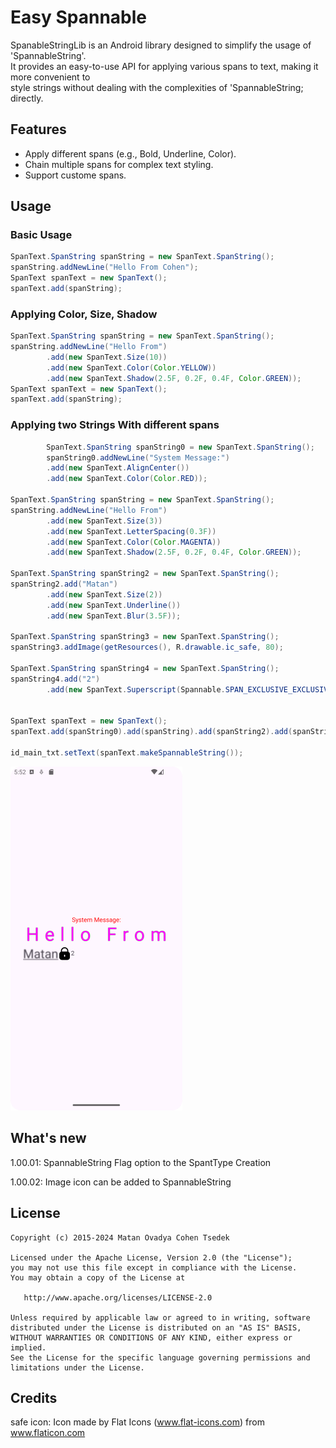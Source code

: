# Easy Spannable

SpanableStringLib is an Android library designed to simplify the usage of 'SpannableString'.   
It provides an easy-to-use API for applying various spans to text, making it more convenient to   
style strings without dealing with the complexities of 'SpannableString; directly.   

## Features
- Apply different spans (e.g., Bold, Underline, Color).  
- Chain multiple spans for complex text styling.  
- Support custome spans.  

## Usage

### Basic Usage

```java
SpanText.SpanString spanString = new SpanText.SpanString();
spanString.addNewLine("Hello From Cohen");
SpanText spanText = new SpanText();
spanText.add(spanString);
```

### Applying Color, Size, Shadow

```java
SpanText.SpanString spanString = new SpanText.SpanString();
spanString.addNewLine("Hello From")
        .add(new SpanText.Size(10))
        .add(new SpanText.Color(Color.YELLOW))
        .add(new SpanText.Shadow(2.5F, 0.2F, 0.4F, Color.GREEN));
SpanText spanText = new SpanText();
spanText.add(spanString);
```

### Applying two Strings With different spans

```java
        SpanText.SpanString spanString0 = new SpanText.SpanString();
        spanString0.addNewLine("System Message:")
        .add(new SpanText.AlignCenter())
        .add(new SpanText.Color(Color.RED));

SpanText.SpanString spanString = new SpanText.SpanString();
spanString.addNewLine("Hello From")
        .add(new SpanText.Size(3))
        .add(new SpanText.LetterSpacing(0.3F))
        .add(new SpanText.Color(Color.MAGENTA))
        .add(new SpanText.Shadow(2.5F, 0.2F, 0.4F, Color.GREEN));

SpanText.SpanString spanString2 = new SpanText.SpanString();
spanString2.add("Matan")
        .add(new SpanText.Size(2))
        .add(new SpanText.Underline())
        .add(new SpanText.Blur(3.5F));

SpanText.SpanString spanString3 = new SpanText.SpanString();
spanString3.addImage(getResources(), R.drawable.ic_safe, 80);

SpanText.SpanString spanString4 = new SpanText.SpanString();
spanString4.add("2")
        .add(new SpanText.Superscript(Spannable.SPAN_EXCLUSIVE_EXCLUSIVE));


SpanText spanText = new SpanText();
spanText.add(spanString0).add(spanString).add(spanString2).add(spanString3).add(spanString4);

id_main_txt.setText(spanText.makeSpannableString());
```
![Spannable_image](./SpannableStr_img.png)

## What's new
1.00.01:
        SpannableString Flag option to the SpantType Creation

1.00.02:
        Image icon can be added to SpannableString
## License
        
```
Copyright (c) 2015-2024 Matan Ovadya Cohen Tsedek

Licensed under the Apache License, Version 2.0 (the "License");  
you may not use this file except in compliance with the License.  
You may obtain a copy of the License at  

   http://www.apache.org/licenses/LICENSE-2.0  

Unless required by applicable law or agreed to in writing, software  
distributed under the License is distributed on an "AS IS" BASIS,  
WITHOUT WARRANTIES OR CONDITIONS OF ANY KIND, either express or implied.  
See the License for the specific language governing permissions and  
limitations under the License.  
```

## Credits

safe icon: Icon made by Flat Icons (www.flat-icons.com) from www.flaticon.com 
